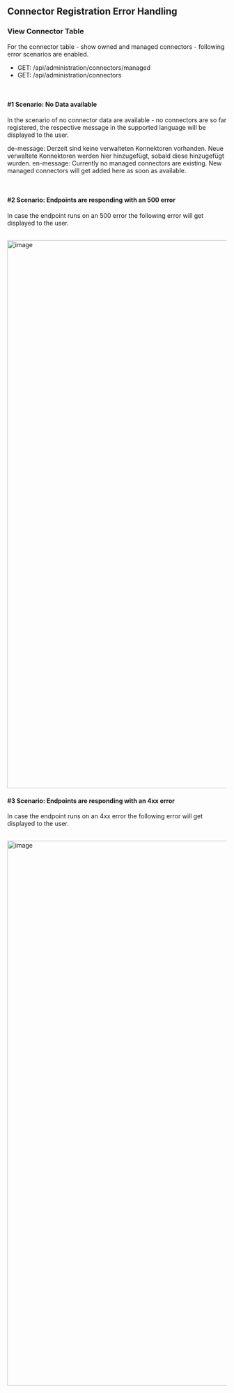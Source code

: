 ## Connector Registration Error Handling

### View Connector Table

For the connector table - show owned and managed connectors - following error scenarios are enabled.

- GET: /api/administration/connectors/managed
- GET: /api/administration/connectors

<br>

#### #1 Scenario: No Data available

In the scenario of no connector data are available - no connectors are so far registered, the respective message in the supported language will be displayed to the user.

de-message: Derzeit sind keine verwalteten Konnektoren vorhanden. Neue verwaltete Konnektoren werden hier hinzugefügt, sobald diese hinzugefügt wurden.
en-message: Currently no managed connectors are existing. New managed connectors will get added here as soon as available.

 <br>

#### #2 Scenario: Endpoints are responding with an 500 error

In case the endpoint runs on an 500 error the following error will get displayed to the user.

<br>

<img width="1256" alt="image" src="https://github.com/catenax-ng/tx-portal-assets/assets/94133633/a1e3b734-1062-444c-8e70-4da02ceaa0d4">

<br>

#### #3 Scenario: Endpoints are responding with an 4xx error

In case the endpoint runs on an 4xx error the following error will get displayed to the user.

<br>

<img width="1249" alt="image" src="https://github.com/catenax-ng/tx-portal-assets/assets/94133633/2693f37c-8224-4f1e-9ce4-4ddcfbb0ee7d">

<br>

